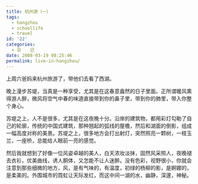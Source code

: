 ```yaml
---
title: 杭州游（一）
tags:
  - hangzhou
  - schoollife
  - travel
id: '22'
categories:
  - 日　　记
date: 2008-03-19 08:25:46
permalink: live-in-hangzhou/
---
```


上周六爸妈来杭州旅游了，带他们去看了西湖。

晚上漫步苏堤，当真是一种享受，尤其是在这春意盎然的日子里面。正所谓暖风熏得游人醉，微风将空气中春的味道直接带到你的鼻子里，带到你的肺里，带入你整个身心。

苏堤之上，人不是很多，尤其是在这夜晚十分。沿岸的建筑物，都用彩灯勾勒了自己的轮廓，传统的中国式建筑，那种翘起的弧线的屋檐，然后和湖面的倒影，组成一幅高度对称的美景。苏堤之上，很多地方会打出射灯，突然照亮一颗树，一枝玉兰，一座桥，总能给人眼前一亮的感觉。

然后我就想到了好像一位风姿卓越的美人，白天浓妆淡抹，固然风采照人，夜晚褪去衣衫，优美曲线，诱人胴体，又怎能不让人迷醉。没有色彩，视野很小，你就会注意到那些细微的地方，风，是有气味的，有温度，初绿的杨柳的影，是婀娜的，是柔美的。外围城市的霓虹让天际发红，而这中间一湖的水，幽静，深邃，神秘。